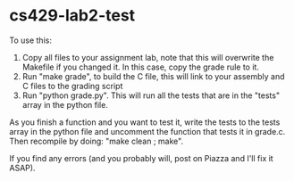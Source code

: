 # cs429-lab2-test


To use this:

1. Copy all files to your assignment lab, note that this will overwrite the Makefile if you changed it. In this case, copy the grade rule to it.
2. Run "make grade", to build the C file, this will link to your assembly and C files to the grading script
3. Run "python grade.py". This will run all the tests that are in the "tests" array in the python file.


As you finish a function and you want to test it, write the tests to the tests array in the python file and uncomment the function that tests it in grade.c. Then recompile by doing: "make clean ; make".

If you find any errors (and you probably will, post on Piazza and I'll fix it ASAP).